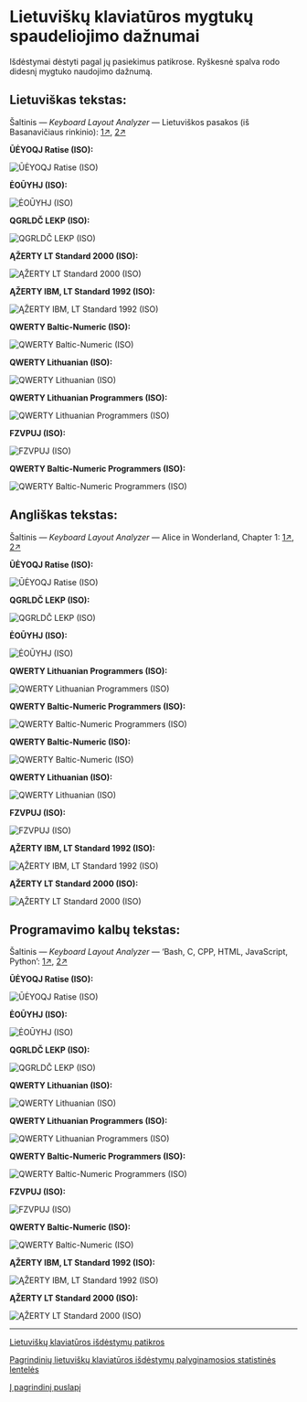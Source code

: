 
# Lietuviškų klaviatūros mygtukų spaudeliojimo dažnumai

Išdėstymai dėstyti pagal jų pasiekimus patikrose.
Ryškesnė spalva rodo didesnį mygtuko naudojimo dažnumą.


## Lietuviškas tekstas:

Šaltinis — _Keyboard Layout Analyzer_ — Lietuviškos pasakos (iš Basanavičiaus rinkinio): [1↗](http://patorjk.com/keyboard-layout-analyzer/#/load/DLqKXSHF), [2↗](http://patorjk.com/keyboard-layout-analyzer/#/load/Qqs29kvs)

__ŪĖYOQJ Ratise (ISO):__

![ŪĖYOQJ Ratise (ISO)](images/ueyoqj-ratise-iso-spauda-liet.png)

__ĖOŪYHJ (ISO):__

![ĖOŪYHJ (ISO)](images/eouyhj-iso-spauda-liet.png)

__QGRLDČ LEKP (ISO):__

![QGRLDČ LEKP (ISO)](images/qgrldc-lekp-iso-spauda-liet.png)

__ĄŽERTY LT Standard 2000 (ISO):__

![ĄŽERTY LT Standard 2000 (ISO)](images/azerty-lt-standard-iso-spauda-liet.png)

__ĄŽERTY IBM, LT Standard 1992 (ISO):__

![ĄŽERTY IBM, LT Standard 1992 (ISO)](images/azerty-lt-ibm-iso-spauda-liet.png)

__QWERTY Baltic-Numeric (ISO):__

![QWERTY Baltic-Numeric (ISO)](images/qwerty-baltic-numeric-iso-spauda-liet.png)

__QWERTY Lithuanian (ISO):__

![QWERTY Lithuanian (ISO)](images/qwerty-lt-iso-spauda-liet.png)

__QWERTY Lithuanian Programmers (ISO):__

![QWERTY Lithuanian Programmers (ISO)](images/qwerty-lt-programmers-iso-spauda-liet.png)

__FZVPUJ (ISO):__

![FZVPUJ (ISO)](images/fzvpuj-iso-spauda-liet.png)

__QWERTY Baltic-Numeric Programmers (ISO):__

![QWERTY Baltic-Numeric Programmers (ISO)](images/qwerty-baltic-numeric-programmers-iso-spauda-liet.png)


## Angliškas tekstas:

Šaltinis — _Keyboard Layout Analyzer_ — Alice in Wonderland, Chapter 1: [1↗](http://patorjk.com/keyboard-layout-analyzer/#/load/FJzXXpSR), [2↗](http://patorjk.com/keyboard-layout-analyzer/#/load/MM6QwmSV)

__ŪĖYOQJ Ratise (ISO):__

![ŪĖYOQJ Ratise (ISO)](images/ueyoqj-ratise-iso-spauda-eng.png)

__QGRLDČ LEKP (ISO):__

![QGRLDČ LEKP (ISO)](images/qgrldc-lekp-iso-spauda-eng.png)

__ĖOŪYHJ (ISO):__

![ĖOŪYHJ (ISO)](images/eouyhj-iso-spauda-eng.png)

__QWERTY Lithuanian Programmers (ISO):__

![QWERTY Lithuanian Programmers (ISO)](images/qwerty-lt-programmers-iso-spauda-eng.png)

__QWERTY Baltic-Numeric Programmers (ISO):__

![QWERTY Baltic-Numeric Programmers (ISO)](images/qwerty-baltic-numeric-programmers-iso-spauda-eng.png)

__QWERTY Baltic-Numeric (ISO):__

![QWERTY Baltic-Numeric (ISO)](images/qwerty-baltic-numeric-iso-spauda-eng.png)

__QWERTY Lithuanian (ISO):__

![QWERTY Lithuanian (ISO)](images/qwerty-lt-iso-spauda-eng.png)

__FZVPUJ (ISO):__

![FZVPUJ (ISO)](images/fzvpuj-iso-spauda-eng.png)

__ĄŽERTY IBM, LT Standard 1992 (ISO):__

![ĄŽERTY IBM, LT Standard 1992 (ISO)](images/azerty-lt-ibm-iso-spauda-eng.png)

__ĄŽERTY LT Standard 2000 (ISO):__

![ĄŽERTY LT Standard 2000 (ISO)](images/azerty-lt-standard-iso-spauda-eng.png)


## Programavimo kalbų tekstas:

Šaltinis — _Keyboard Layout Analyzer_ — ‘Bash, C, CPP, HTML, JavaScript, Python’: [1↗](http://patorjk.com/keyboard-layout-analyzer/#/load/3XvH0gml), [2↗](http://patorjk.com/keyboard-layout-analyzer/#/load/NQJQCVs9)

__ŪĖYOQJ Ratise (ISO):__

![ŪĖYOQJ Ratise (ISO)](images/ueyoqj-ratise-iso-spauda-prog.png)

__ĖOŪYHJ (ISO):__

![ĖOŪYHJ (ISO)](images/eouyhj-iso-spauda-prog.png)

__QGRLDČ LEKP (ISO):__

![QGRLDČ LEKP (ISO)](images/qgrldc-lekp-iso-spauda-prog.png)

__QWERTY Lithuanian (ISO):__

![QWERTY Lithuanian (ISO)](images/qwerty-lt-iso-spauda-prog.png)

__QWERTY Lithuanian Programmers (ISO):__

![QWERTY Lithuanian Programmers (ISO)](images/qwerty-lt-programmers-iso-spauda-prog.png)

__QWERTY Baltic-Numeric Programmers (ISO):__

![QWERTY Baltic-Numeric Programmers (ISO)](images/qwerty-baltic-numeric-programmers-iso-spauda-prog.png)

__FZVPUJ (ISO):__

![FZVPUJ (ISO)](images/fzvpuj-iso-spauda-prog.png)

__QWERTY Baltic-Numeric (ISO):__

![QWERTY Baltic-Numeric (ISO)](images/qwerty-baltic-numeric-iso-spauda-prog.png)

__ĄŽERTY IBM, LT Standard 1992 (ISO):__

![ĄŽERTY IBM, LT Standard 1992 (ISO)](images/azerty-lt-ibm-iso-spauda-prog.png)

__ĄŽERTY LT Standard 2000 (ISO):__

![ĄŽERTY LT Standard 2000 (ISO)](images/azerty-lt-standard-iso-spauda-prog.png)


-----------------------------------------

[Lietuviškų klaviatūros išdėstymų patikros](lt-isdestymu-patikros.md)

[Pagrindinių lietuviškų klaviatūros išdėstymų palyginamosios statistinės lentelės](lt-isdestymu-statistines-lenteles.md)

[Į pagrindinį puslapį](README.md)

